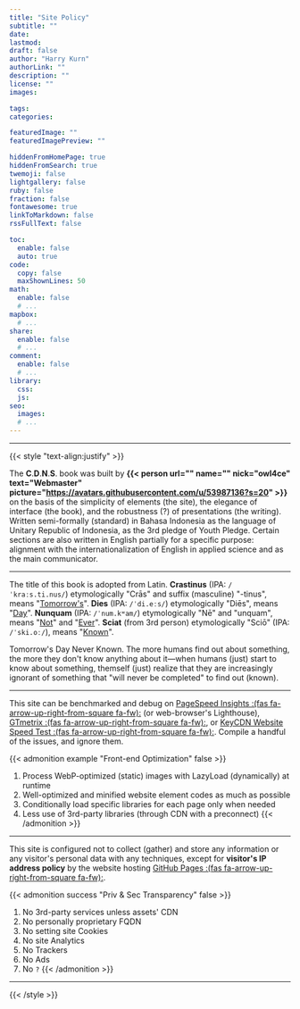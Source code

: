 ```yaml
---
title: "Site Policy"
subtitle: ""
date: 
lastmod: 
draft: false
author: "Harry Kurn"
authorLink: ""
description: ""
license: ""
images: 

tags: 
categories: 

featuredImage: ""
featuredImagePreview: ""

hiddenFromHomePage: true
hiddenFromSearch: true
twemoji: false
lightgallery: false
ruby: false
fraction: false
fontawesome: true
linkToMarkdown: false
rssFullText: false

toc:
  enable: false
  auto: true
code:
  copy: false
  maxShownLines: 50
math:
  enable: false
  # ...
mapbox:
  # ...
share:
  enable: false
  # ...
comment:
  enable: false
  # ...
library:
  css: 
  js: 
seo:
  images: 
  # ...
---
```


<!--more-->

---

{{< style "text-align:justify" >}}

The **C**.**D**.**N**.**S**. book was built by **{{< person url="" name="" nick="owl4ce"
text="Webmaster" picture="https://avatars.githubusercontent.com/u/53987136?s=20" >}}** on the basis of the simplicity
of elements (the site), the elegance of interface (the book), and the robustness (?) of presentations (the writing).
Written semi-formally (standard) in Bahasa Indonesia as the language of Unitary Republic of Indonesia,
as the 3rd pledge of Youth Pledge. Certain sections are also written in English partially for
a specific purpose: alignment with the internationalization of English in
applied science and as the main communicator.

---

The title of this book is adopted from Latin. **Crastinus** (IPA: `/ˈkraːs.ti.nus/`) etymologically
"Crās" and suffix (masculine) "-tinus", means "<u>Tomorrow's</u>". **Dies** (IPA: `/ˈdi.eːs/`) etymologically "Diēs",
means "<u>Day</u>". **Nunquam** (IPA: `/ˈnum.kʷam/`) etymologically "Nē" and "unquam", means "<u>Not</u>"
and "<u>Ever</u>". **Sciat** (from 3rd person) etymologically "Sciō" (IPA: `/ˈski.oː/`), means "<u>Known</u>".

Tomorrow's Day Never Known. The more humans find out about something, the more they don't know
anything about it—when humans (just) start to know about something, themself (just) realize that they are
increasingly ignorant of something that "will never be completed" to find out (known).

---

This site can be benchmarked and debug on [PageSpeed Insights
:(fas fa-arrow-up-right-from-square fa-fw):][PSI-] (or web-browser's Lighthouse),
[GTmetrix :(fas fa-arrow-up-right-from-square fa-fw):][GTm-], or [KeyCDN Website
Speed Test :(fas fa-arrow-up-right-from-square fa-fw):][KWST].
Compile a handful of the issues, and ignore them.

[PSI-]: https://pagespeed.web.dev/report?url=https%3A%2F%2Fowl4ce.github.io%2Fid%2F
        "PageSpeed Insights"
[GTm-]: https://gtmetrix.com
        "GTmetrix"
[KWST]: https://tools.keycdn.com/speed
        "KeyCDN Website Speed Test"

{{< admonition example "Front-end Optimization" false >}}
1. Process WebP-optimized (static) images with LazyLoad (dynamically) at runtime
2. Well-optimized and minified website element codes as much as possible
3. Conditionally load specific libraries for each page only when needed
4. Less use of 3rd-party libraries (through CDN with a preconnect)
{{< /admonition >}}

---

This site is configured not to collect (gather) and store any information or any visitor's personal data
with any techniques, except for **visitor's IP address policy** by the website hosting
[GitHub Pages :(fas fa-arrow-up-right-from-square fa-fw):][GP].

[GP]: https://docs.github.com/en/pages/getting-started-with-github-pages/about-github-pages#data-collection
      "GitHub Pages Data Collection"

{{< admonition success "Priv & Sec Transparency" false >}}
1. No 3rd-party services unless assets' CDN
2. No personally proprietary FQDN
3. No setting site Cookies
4. No site Analytics
5. No Trackers
6. No Ads
7. No `?`
{{< /admonition >}}

---

{{< /style >}}
